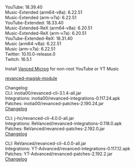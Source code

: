 YouTube: 18.39.40  
Music-Extended (arm64-v8a): 6.22.51  
Music-Extended (arm-v7a): 6.22.51  
YouTube-Extended: 18.33.40  
Music-Extended-ReX (arm64-v8a): 6.20.51  
Music-Extended-ReX (arm-v7a): 6.20.51  
YouTube-Extended-ReX: 18.31.40  
Music (arm64-v8a): 6.22.51  
Music (arm-v7a): 6.22.51  
Twitter: 10.10.0-release.0  
Twitch: 16.5.1  

Install [Vanced Microg](https://github.com/TeamVanced/VancedMicroG/releases) for non-root YouTube or YT Music  

[revanced-magisk-module](https://github.com/j-hc/revanced-magisk-module)  

Changelog:  
CLI: inotia00/revanced-cli-3.1.4-all.jar  
Integrations: inotia00/revanced-integrations-0.117.24.apk  
Patches: inotia00/revanced-patches-2.190.24.jar  
[Changelog](https://github.com/inotia00/revanced-patches/releases/tag/v2.190.24)

CLI: j-hc/revanced-cli-4.0.0-all.jar  
Integrations: ReVanced/revanced-integrations-0.118.0.apk  
Patches: ReVanced/revanced-patches-2.192.0.jar  
[Changelog](https://github.com/ReVanced/revanced-patches/releases/tag/v2.192.0)

CLI: ReVanced/revanced-cli-4.0.0-all.jar  
Integrations: YT-Advanced/revanced-integrations-0.117.12.apk  
Patches: YT-Advanced/revanced-patches-2.192.2.jar  
[Changelog](https://github.com/YT-Advanced/ReX-patches/releases/tag/v2.192.2)  
